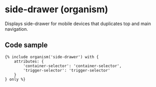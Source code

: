 # side-drawer (organism)

Displays side-drawer for mobile devices that duplicates top and main navigation.

## Code sample

```
{% include organism('side-drawer') with {
    attributes: {
        'container-selector': 'container-selector',
        'trigger-selector': 'trigger-selector'
    }
} only %}
```
